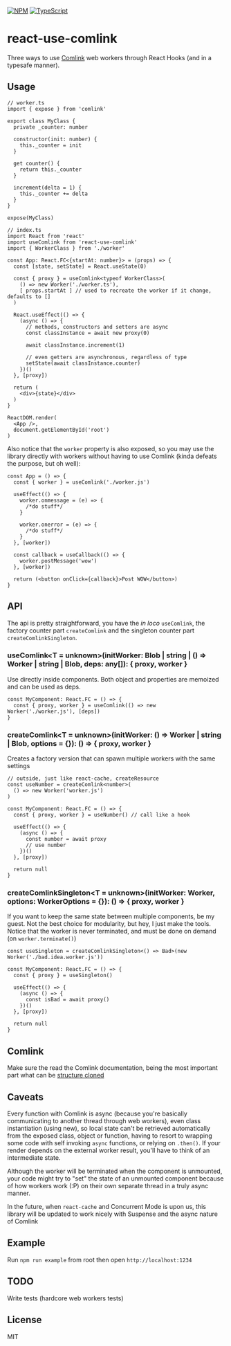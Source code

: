 [![NPM](https://nodei.co/npm/react-use-comlink.svg?downloads=true)](https://nodei.co/npm/react-use-comlink/)
[![TypeScript](https://badges.frapsoft.com/typescript/love/typescript.svg?v=101)](https://github.com/ellerbrock/typescript-badges/)

# react-use-comlink

Three ways to use [Comlink](https://github.com/GoogleChromeLabs/comlink) web workers through React Hooks (and in a typesafe manner).

## Usage

```tsx
// worker.ts
import { expose } from 'comlink'

export class MyClass {
  private _counter: number

  constructor(init: number) {
    this._counter = init
  }

  get counter() {
    return this._counter
  }

  increment(delta = 1) {
    this._counter += delta
  }
}

expose(MyClass)
```

```tsx
// index.ts
import React from 'react'
import useComlink from 'react-use-comlink'
import { WorkerClass } from './worker'

const App: React.FC<{startAt: number}> = (props) => {
  const [state, setState] = React.useState(0)

  const { proxy } = useComlink<typeof WorkerClass>(
    () => new Worker('./worker.ts'),
    [ props.startAt ] // used to recreate the worker if it change, defaults to []
  )

  React.useEffect(() => {
    (async () => {
      // methods, constructors and setters are async
      const classInstance = await new proxy(0)

      await classInstance.increment(1)

      // even getters are asynchronous, regardless of type
      setState(await classInstance.counter)
    })()
  }, [proxy])

  return (
    <div>{state}</div>
  )
}

ReactDOM.render(
  <App />,
  document.getElementById('root')
)
```

Also notice that the `worker` property is also exposed, so you may use the library directly with workers without having to use Comlink (kinda defeats the purpose, but oh well):

```tsx
const App = () => {
  const { worker } = useComlink('./worker.js')

  useEffect(() => {
    worker.onmessage = (e) => {
      /*do stuff*/
    }

    worker.onerror = (e) => {
      /*do stuff*/
    }
  }, [worker])

  const callback = useCallback(() => {
    worker.postMessage('wow')
  }, [worker])

  return (<button onClick={callback}>Post WOW</button>)
}
```

## API

The api is pretty straightforward, you have the _in loco_ `useComlink`, the factory counter part `createComlink` and the singleton counter part `createComlinkSingleton`.

### useComlink<T = unknown>(initWorker: Blob | string | () => Worker | string | Blob, deps: any[]): { proxy<T>, worker }

Use directly inside components. Both object and properties are memoized and can be used as deps.

```tsx
const MyComponent: React.FC = () => {
  const { proxy, worker } = useComlink(() => new Worker('./worker.js'), [deps])
}
```

### createComlink<T = unknown>(initWorker: () => Worker | string | Blob, options = {}): () => { proxy<T>, worker }

Creates a factory version that can spawn multiple workers with the same settings

```tsx
// outside, just like react-cache, createResource
const useNumber = createComlink<number>(
  () => new Worker('worker.js')
)

const MyComponent: React.FC = () => {
  const { proxy, worker } = useNumber() // call like a hook

  useEffect(() => {
    (async () => {
      const number = await proxy
      // use number
    })()
  }, [proxy])

  return null
}
```

### createComlinkSingleton<T = unknown>(initWorker: Worker, options: WorkerOptions = {}): () => { proxy<T>, worker }

If you want to keep the same state between multiple components, be my guest. Not the best choice for modularity, but hey, I just make the tools. Notice that the worker is never terminated, and must be done on demand (on `worker.terminate()`)

```tsx
const useSingleton = createComlinkSingleton<() => Bad>(new Worker('./bad.idea.worker.js'))

const MyComponent: React.FC = () => {
  const { proxy } = useSingleton()

  useEffect(() => {
    (async () => {
      const isBad = await proxy()
    })()
  }, [proxy])

  return null
}
```

## Comlink

Make sure the read the Comlink documentation, being the most important part what can be [structure cloned](https://github.com/GoogleChromeLabs/comlink#comlinktransfervalue-transferables-and-comlinkproxyvalue)

## Caveats

Every function with Comlink is async (because you're basically communicating to another thread through web workers), even class instantiation (using new), so local state can't be retrieved automatically from the exposed class, object or function, having to resort to wrapping some code with self invoking `async` functions, or relying on `.then()`. If your render depends on the external worker result, you'll have to think of an intermediate state.

Although the worker will be terminated when the component is unmounted, your code might try to "set" the state of an unmounted component because of how workers work (:P) on their own separate thread in a truly async manner.

In the future, when `react-cache` and Concurrent Mode is upon us, this library will be updated to work nicely with Suspense and the async nature of Comlink

## Example

Run `npm run example` from root then open `http://localhost:1234`

## TODO

Write tests (hardcore web workers tests)

## License

MIT